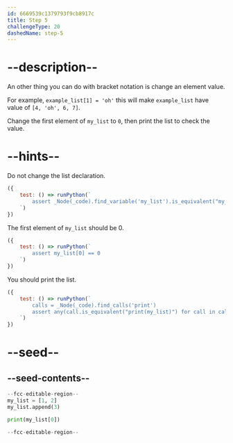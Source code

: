 ```yaml
---
id: 6669539c1379793f9cb8917c
title: Step 5
challengeType: 20
dashedName: step-5
---
```


# --description--

An other thing you can do with bracket notation is change an element value.

For example, `example_list[1] = 'oh'` this will make `example_list` have value of `[4, 'oh', 6, 7]`.

Change the first element of `my_list` to `0`, then print the list to check the value.

# --hints--

Do not change the list declaration.

```js
({
    test: () => runPython(`
        assert _Node(_code).find_variable('my_list').is_equivalent("my_list = [1, 2]")
    `)
})
```

The first element of `my_list` should be 0.

```js
({
    test: () => runPython(`
        assert my_list[0] == 0
    `)
})
```

You should print the list.

```js
({
    test: () => runPython(`
        calls = _Node(_code).find_calls('print')
        assert any(call.is_equivalent("print(my_list)") for call in calls)
    `)
})
```

# --seed--

## --seed-contents--

```py
--fcc-editable-region--
my_list = [1, 2]
my_list.append(3)

print(my_list[0])

--fcc-editable-region--
```
